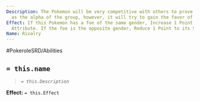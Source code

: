 ```yaml
---
Description: The Pokemon will be very competitive with others to prove its position
  as the alpha of the group, however, it will try to gain the favor of possible mates.
Effect: If this Pokemon has a foe of the same gender, Increase 1 Point to its Strength
  Attribute. If the foe is the opposite gender, Reduce 1 Point to its Strength Attribute.
Name: Rivalry
---
```


#PokeroleSRD/Abilities

## `= this.name`

> *`= this.Description`*

**Effect:** `= this.Effect`